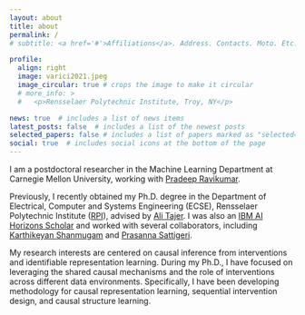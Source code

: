 ```yaml
---
layout: about
title: about
permalink: /
# subtitle: <a href='#'>Affiliations</a>. Address. Contacts. Moto. Etc.

profile:
  align: right
  image: varici2021.jpeg
  image_circular: true # crops the image to make it circular
  # more_info: >
  #   <p>Rensselaer Polytechnic Institute, Troy, NY</p>

news: true  # includes a list of news items
latest_posts: false  # includes a list of the newest posts
selected_papers: false # includes a list of papers marked as "selected={true}"
social: true  # includes social icons at the bottom of the page
---
```

I am a postdoctoral researcher in the Machine Learning Department at Carnegie Mellon University, working with [Pradeep Ravikumar](https://www.cs.cmu.edu/~pradeepr/). 

Previously, I recently obtained my Ph.D. degree in the Department of Electrical, Computer and Systems Engineering (ECSE), Rensselaer Polytechnic Institute ([RPI](https://www.ecse.rpi.edu/)), advised by [Ali Tajer](https://www.isg-rpi.com/). I was also an [IBM AI Horizons Scholar](https://airc.rpi.edu/aih-scholars) and worked with several collaborators, including [Karthikeyan Shanmugam](https://sites.google.com/view/karthikeyan-shanmugam) and [Prasanna Sattigeri](https://pronics2004.github.io/). 



My research interests are centered on causal inference from interventions and identifiable representation learning. During my Ph.D., I have focused on leveraging the shared causal mechanisms and the role of interventions across different data environments. Specifically, I have been developing methodology for causal representation learning, sequential intervention design, and causal structure learning.


<!-- Write your biography here. Tell the world about yourself. Link to your favorite [subreddit](http://reddit.com). You can put a picture in, too. The code is already in, just name your picture `prof_pic.jpg` and put it in the `img/` folder.

Put your address / P.O. box / other info right below your picture. You can also disable any of these elements by editing `profile` property of the YAML header of your `_pages/about.md`. Edit `_bibliography/papers.bib` and Jekyll will render your [publications page](/al-folio/publications/) automatically.

Link to your social media connections, too. This theme is set up to use [Font Awesome icons](http://fortawesome.github.io/Font-Awesome/) and [Academicons](https://jpswalsh.github.io/academicons/), like the ones below. Add your Facebook, Twitter, LinkedIn, Google Scholar, or just disable all of them. -->

